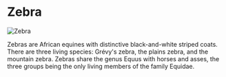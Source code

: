 # Zebra

![Zebra](https://upload.wikimedia.org/wikipedia/commons/7/7b/Zebra_grazing_in_Ghana.jpg)

Zebras are African equines with distinctive black-and-white striped coats. There are three living species: Grévy's zebra, the plains zebra, and the mountain zebra. Zebras share the genus Equus with horses and asses, the three groups being the only living members of the family Equidae.
